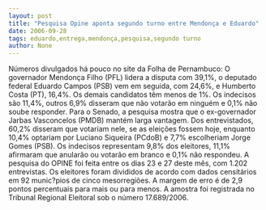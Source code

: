 ```yaml
---
layout: post
title: "Pesquisa Opine aponta segundo turno entre Mendonça e Eduardo"
date: 2006-09-28
tags: eduardo,entrega,mendonça,pesquisa,segundo turno
author: None
---
```

Números divulgados há pouco no site da Folha de Pernambuco:
O governador
 Mendonça Filho (PFL) lidera a disputa com 39,1%, o deputado federal Eduardo Campos (PSB) vem em seguida, com 24,6%, e Humberto Costa (PT), 16,4%. Os demais candidatos têm menos de 1%. Os indecisos são 11,4%, outros 6,9% disseram que não votarão em ninguém e 0,1% não soube responder.
Para o Senado, a pesquisa mostra que o ex-governador Jarbas Vasconcelos (PMDB) mantém larga vantagem. Dos entrevistados, 60,2% disseram que votariam nele, se as eleições fossem hoje, enquanto 10,4% optariam por Luciano Siqueira (PCdoB) e 7,7% escolheriam Jorge Gomes (PSB). Os indecisos representam 9,8% dos eleitores, 11,1% afirmaram que anularão ou votarão em branco e 0,1% não respondeu.
A pesquisa do OPINE foi feita entre os dias 23 e 27 deste mês, com 1.202 entrevistas. Os eleitores foram divididos de acordo com dados censitários em 92 munic?pios de cinco mesorregiões. A margem de erro é de 2,9 pontos percentuais para mais ou para menos. A amostra foi registrada no Tribunal Regional Eleitoral sob o número 17.689/2006. 
